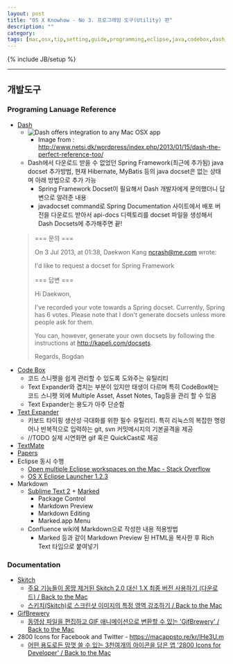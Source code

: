 ```yaml
---
layout: post
title: "OS X Knowhow - No 3. 프로그래밍 도구(Utility) 편"
description: ""
category: 
tags: [mac,osx,tip,setting,guide,programming,eclipse,java,codebox,dash,textmate,papers,markdown,ncrash]
---
```

{% include JB/setup %}

---

## 개발도구

### Programing Lanuage Reference

* [Dash](https://itunes.apple.com/kr/app/dash-docs-snippets/id458034879?l=en&mt=12)
  * ![Dash offers integration to any Mac OSX app](http://www.netsi.dk/wordpress/wp-content/uploads/2013/01/Dash-searchForSection.jpg "Dash offers integration to any Mac OSX app")
    * Image from : http://www.netsi.dk/wordpress/index.php/2013/01/15/dash-the-perfect-reference-too/
  * Dash에서 다운로드 받을 수 없었던 Spring Framework(최근에 추가됨) java docset 추가방법, 현재 Hibernate, MyBatis 등의 java docset은 없는 상태며 아래 방법으로 추가 가능
    * Spring Framework Docset이 필요해서 Dash 개발자에게 문의했더니 답변으로 알려준 내용
    * javadocset command로 Spring Documentation 사이트에서 배포 버전을 다운로드 받아서 api-docs 디렉토리를 docset 파일을 생성해서 Dash Docsets에 추가해주면 끝!
   >  
   >  === 문의 ===
   >  
   >  On 3 Jul 2013, at 01:38, Daekwon Kang <ncrash@me.com> wrote: 
   >  
   >  I'd like to request a docset for Spring Framework
   >  
   >  === 답변 ===
   >  
   >  Hi Daekwon,
   >  
   >  I've recorded your vote towards a Spring docset. Currently, Spring has 6 votes. Please note that I don't generate docsets unless more people ask for them.
   >  
   >  You can, however, generate your own docsets by following the instructions at http://kapeli.com/docsets.
   >  
   >  Regards,
   >  Bogdan
* [Code Box](https://itunes.apple.com/kr/app/codebox/id412536790?l=en&mt=12)
  * 코드 스니펫을 쉽게 관리할 수 있도록 도와주는 유틸리티
  * Text Expander와 겹치는 부분이 있지만 태생이 다르며 특히 CodeBox에는 코드 스니펫 외에 Multiple Asset, Asset Notes, Tag등을 관리 할 수 있음
  * Text Expander는 용도가 아주 단순함
* [Text Expander](https://itunes.apple.com/kr/app/textexpander-for-mac/id405274824?l=en&mt=12)
  * 키보드 타이핑 생산성 극대화를 위한 필수 유틸리티. 특히 리눅스의 복잡한 명령어나 반복적으로 입력하는 git, svn 커밋메시지의 기본골격을 제공
  * //TODO 실제 시연화면 gif 혹은 QuickCast로 제공
* [TextMate](https://github.com/textmate/textmate)
* [Papers](http://www.papersapp.com/papers/)
* Eclipse 동시 수행
  * [Open multiple Eclipse workspaces on the Mac - Stack Overflow](http://stackoverflow.com/questions/118243/open-multiple-eclipse-workspaces-on-the-mac)
  * [OS X Eclipse Launcher 1.2.3](http://marketplace.eclipse.org/content/osx-eclipse-launcher#.Ue8iYhbLASd)
* Markdown
  * [Sublime Text 2](http://www.sublimetext.com/2) + [Marked](https://itunes.apple.com/kr/app/marked/id448925439?l=en&mt=12)
    * Package Control
    * Markdown Preview
    * Markdown Editing
    * Marked.app Menu
  * Confluence wiki에 Markdown으로 작성한 내용 적용방법
    * Marked 등과 같이 Markdown Preview 된 HTML을 복사한 후 Rich Text 타입으로 붙여넣기

### Documentation

* [Skitch](http://macnews.tistory.com/339)
  * [주요 기능들이 몽땅 제거된 Skitch 2.0 대신 1.X 최종 버전 사용하기 (다운로드) / Back to the Mac](http://macnews.tistory.com/339)
  * [스키치(Skitch)로 스크린샷 이미지의 특정 영역 강조하기 / Back to the Mac](http://macnews.tistory.com/1063)
* [GifBrewery](https://itunes.apple.com/kr/app/gif-brewery/id435989461?l=en&mt=12)
  * [동영상 파일을 편집하고 GIF 애니메이션으로 변환할 수 있는 'GifBrewery' / Back to the Mac](http://macnews.tistory.com/2053)
* 2800 Icons for Facebook and Twitter - https://macappsto.re/kr/lHe3U.m
  * [어떤 용도로든 맘껏 쓸 수 있는 3천여개의 아이콘을 담은 앱 '2800 Icons for Developer' / Back to the Mac](http://macnews.tistory.com/1932)